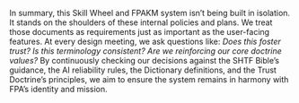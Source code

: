 In summary, this Skill Wheel and FPAKM system isn’t being built in isolation. It stands on the shoulders of these internal policies and plans. We treat those documents as requirements just as important as the user-facing features. At every design meeting, we ask questions like: _Does this foster trust? Is this terminology consistent? Are we reinforcing our core doctrine values?_ By continuously checking our decisions against the SHTF Bible’s guidance, the AI reliability rules, the Dictionary definitions, and the Trust Doctrine’s principles, we aim to ensure the system remains in harmony with FPA’s identity and mission.